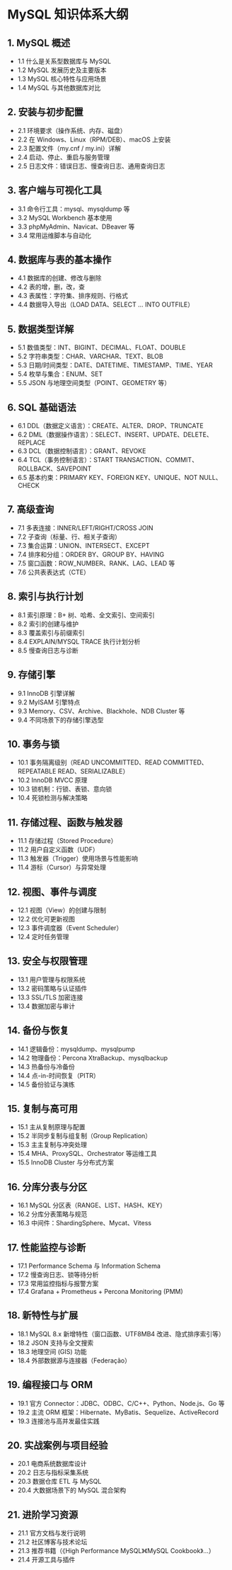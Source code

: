 # MySQL 知识体系大纲

## 1. MySQL 概述

- 1.1 什么是关系型数据库与 MySQL
- 1.2 MySQL 发展历史及主要版本
- 1.3 MySQL 核心特性与应用场景
- 1.4 MySQL 与其他数据库对比

## 2. 安装与初步配置

- 2.1 环境要求（操作系统、内存、磁盘）
- 2.2 在 Windows、Linux（RPM/DEB）、macOS 上安装
- 2.3 配置文件（my.cnf / my.ini）详解
- 2.4 启动、停止、重启与服务管理
- 2.5 日志文件：错误日志、慢查询日志、通用查询日志

## 3. 客户端与可视化工具

- 3.1 命令行工具：mysql、mysqldump 等
- 3.2 MySQL Workbench 基本使用
- 3.3 phpMyAdmin、Navicat、DBeaver 等
- 3.4 常用运维脚本与自动化

## 4. 数据库与表的基本操作

- 4.1 数据库的创建、修改与删除
- 4.2 表的增，删，改，查
- 4.3 表属性：字符集、排序规则、行格式
- 4.4 数据导入导出（LOAD DATA、SELECT … INTO OUTFILE）

## 5. 数据类型详解

- 5.1 数值类型：INT、BIGINT、DECIMAL、FLOAT、DOUBLE
- 5.2 字符串类型：CHAR、VARCHAR、TEXT、BLOB
- 5.3 日期/时间类型：DATE、DATETIME、TIMESTAMP、TIME、YEAR
- 5.4 枚举与集合：ENUM、SET
- 5.5 JSON 与地理空间类型（POINT、GEOMETRY 等）

## 6. SQL 基础语法

- 6.1 DDL（数据定义语言）：CREATE、ALTER、DROP、TRUNCATE
- 6.2 DML（数据操作语言）：SELECT、INSERT、UPDATE、DELETE、REPLACE
- 6.3 DCL（数据控制语言）：GRANT、REVOKE
- 6.4 TCL（事务控制语言）：START TRANSACTION、COMMIT、ROLLBACK、SAVEPOINT
- 6.5 基本约束：PRIMARY KEY、FOREIGN KEY、UNIQUE、NOT NULL、CHECK

## 7. 高级查询

- 7.1 多表连接：INNER/LEFT/RIGHT/CROSS JOIN
- 7.2 子查询（标量、行、相关子查询）
- 7.3 集合运算：UNION、INTERSECT、EXCEPT
- 7.4 排序和分组：ORDER BY、GROUP BY、HAVING
- 7.5 窗口函数：ROW_NUMBER、RANK、LAG、LEAD 等
- 7.6 公共表表达式（CTE）

## 8. 索引与执行计划

- 8.1 索引原理：B+ 树、哈希、全文索引、空间索引
- 8.2 索引的创建与维护
- 8.3 覆盖索引与前缀索引
- 8.4 EXPLAIN/MYSQL TRACE 执行计划分析
- 8.5 慢查询日志与诊断

## 9. 存储引擎

- 9.1 InnoDB 引擎详解
- 9.2 MyISAM 引擎特点
- 9.3 Memory、CSV、Archive、Blackhole、NDB Cluster 等
- 9.4 不同场景下的存储引擎选型

## 10. 事务与锁

- 10.1 事务隔离级别（READ UNCOMMITTED、READ COMMITTED、REPEATABLE READ、SERIALIZABLE）
- 10.2 InnoDB MVCC 原理
- 10.3 锁机制：行锁、表锁、意向锁
- 10.4 死锁检测与解决策略

## 11. 存储过程、函数与触发器

- 11.1 存储过程（Stored Procedure）
- 11.2 用户自定义函数（UDF）
- 11.3 触发器（Trigger）使用场景与性能影响
- 11.4 游标（Cursor）与异常处理

## 12. 视图、事件与调度

- 12.1 视图（View）的创建与限制
- 12.2 优化可更新视图
- 12.3 事件调度器（Event Scheduler）
- 12.4 定时任务管理

## 13. 安全与权限管理

- 13.1 用户管理与权限系统
- 13.2 密码策略与认证插件
- 13.3 SSL/TLS 加密连接
- 13.4 数据加密与审计

## 14. 备份与恢复

- 14.1 逻辑备份：mysqldump、mysqlpump
- 14.2 物理备份：Percona XtraBackup、mysqlbackup
- 14.3 热备份与冷备份
- 14.4 点-in-时间恢复（PITR）
- 14.5 备份验证与演练

## 15. 复制与高可用

- 15.1 主从复制原理与配置
- 15.2 半同步复制与组复制（Group Replication）
- 15.3 主主复制与冲突处理
- 15.4 MHA、ProxySQL、Orchestrator 等运维工具
- 15.5 InnoDB Cluster 与分布式方案

## 16. 分库分表与分区

- 16.1 MySQL 分区表（RANGE、LIST、HASH、KEY）
- 16.2 分库分表策略与规范
- 16.3 中间件：ShardingSphere、Mycat、Vitess

## 17. 性能监控与诊断

- 17.1 Performance Schema 与 Information Schema
- 17.2 慢查询日志、锁等待分析
- 17.3 常用监控指标与报警方案
- 17.4 Grafana + Prometheus + Percona Monitoring (PMM)

## 18. 新特性与扩展

- 18.1 MySQL 8.x 新增特性（窗口函数、UTF8MB4 改进、隐式排序索引等）
- 18.2 JSON 支持与全文搜索
- 18.3 地理空间 (GIS) 功能
- 18.4 外部数据源与连接器（Federação）

## 19. 编程接口与 ORM

- 19.1 官方 Connector：JDBC、ODBC、C/C++、Python、Node.js、Go 等
- 19.2 主流 ORM 框架：Hibernate、MyBatis、Sequelize、ActiveRecord
- 19.3 连接池与高并发最佳实践

## 20. 实战案例与项目经验

- 20.1 电商系统数据库设计
- 20.2 日志与指标采集系统
- 20.3 数据仓库 ETL 与 MySQL
- 20.4 大数据场景下的 MySQL 混合架构

## 21. 进阶学习资源

- 21.1 官方文档与发行说明
- 21.2 社区博客与技术论坛
- 21.3 推荐书籍（《High Performance MySQL》《MySQL Cookbook》…）
- 21.4 开源工具与插件